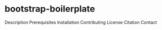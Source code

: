 # bootstrap-boilerplate
Description
Prerequisites
Installation
Contributing
License
Citation
Contact